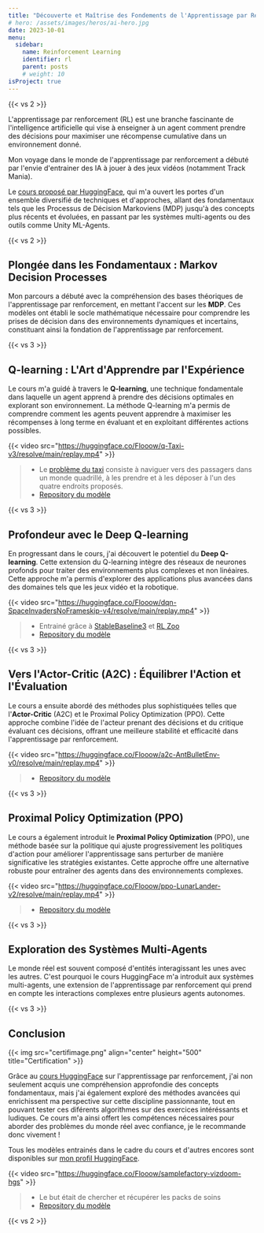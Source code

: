 ```yaml
---
title: "Découverte et Maîtrise des Fondements de l'Apprentissage par Renforcement"
# hero: /assets/images/heros/ai-hero.jpg
date: 2023-10-01
menu:
  sidebar:
    name: Reinforcement Learning
    identifier: rl
    parent: posts
    # weight: 10
isProject: true
---
```

{{< vs 2 >}}

L'apprentissage par renforcement (RL) est une branche fascinante de l'intelligence artificielle qui vise à enseigner à un agent comment prendre des décisions pour maximiser une récompense cumulative dans un environnement donné.   

Mon voyage dans le monde de l'apprentissage par renforcement a débuté par l'envie d'entrainer des IA à jouer à des jeux vidéos (notamment Track Mania). 

Le [cours proposé par HuggingFace](https://huggingface.co/learn/deep-rl-course/unit0/introduction), qui m'a ouvert les portes d'un ensemble diversifié de techniques et d'approches, allant des fondamentaux tels que les Processus de Décision Markoviens (MDP) jusqu'à des concepts plus récents et évoluées, en passant par les systèmes multi-agents ou des outils comme Unity ML-Agents.

{{< vs 2 >}}

## Plongée dans les Fondamentaux : Markov Decision Processes
Mon parcours a débuté avec la compréhension des bases théoriques de l'apprentissage par renforcement, en mettant l'accent sur les **MDP**. Ces modèles ont établi le socle mathématique nécessaire pour comprendre les prises de décision dans des environnements dynamiques et incertains, constituant ainsi la fondation de l'apprentissage par renforcement.

{{< vs 3 >}}

## Q-learning : L'Art d'Apprendre par l'Expérience
Le cours m'a guidé à travers le **Q-learning**, une technique fondamentale dans laquelle un agent apprend à prendre des décisions optimales en explorant son environnement. La méthode Q-learning m'a permis de comprendre comment les agents peuvent apprendre à maximiser les récompenses à long terme en évaluant et en exploitant différentes actions possibles.

{{< video src="https://huggingface.co/Flooow/q-Taxi-v3/resolve/main/replay.mp4" >}}
> - Le [problème du taxi](https://gymnasium.farama.org/environments/toy_text/taxi/ "Doc Gymnasium - Taxi") consiste à naviguer vers des passagers dans un monde quadrillé, à les prendre et à les déposer à l'un des quatre endroits proposés.
> - [Repository du modèle](https://huggingface.co/Flooow/q-Taxi-v3)

{{< vs 3 >}}

## Profondeur avec le Deep Q-learning
En progressant dans le cours, j'ai découvert le potentiel du **Deep Q-learning**. Cette extension du Q-learning intègre des réseaux de neurones profonds pour traiter des environnements plus complexes et non linéaires. Cette approche m'a permis d'explorer des applications plus avancées dans des domaines tels que les jeux vidéo et la robotique.

{{< video src="https://huggingface.co/Flooow/dqn-SpaceInvadersNoFrameskip-v4/resolve/main/replay.mp4" >}}
> - Entrainé grâce à [StableBaseline3](https://github.com/DLR-RM/stable-baselines3) et [RL Zoo](https://github.com/DLR-RM/rl-baselines3-zoo)
> - [Repository du modèle](https://huggingface.co/Flooow/dqn-SpaceInvadersNoFrameskip-v4)

{{< vs 3 >}}

## Vers l'Actor-Critic (A2C) : Équilibrer l'Action et l'Évaluation
Le cours a ensuite abordé des méthodes plus sophistiquées telles que l'**Actor-Critic** (A2C) et le Proximal Policy Optimization (PPO). Cette approche combine l'idée de l'acteur prenant des décisions et du critique évaluant ces décisions, offrant une meilleure stabilité et efficacité dans l'apprentissage par renforcement.

{{< video src="https://huggingface.co/Flooow/a2c-AntBulletEnv-v0/resolve/main/replay.mp4" >}}
> - [Repository du modèle](https://huggingface.co/Flooow/a2c-AntBulletEnv-v0)

{{< vs 3 >}}

## Proximal Policy Optimization (PPO)
Le cours a également introduit le **Proximal Policy Optimization** (PPO), une méthode basée sur la politique qui ajuste progressivement les politiques d'action pour améliorer l'apprentissage sans perturber de manière significative les stratégies existantes. Cette approche offre une alternative robuste pour entraîner des agents dans des environnements complexes.

{{< video src="https://huggingface.co/Flooow/ppo-LunarLander-v2/resolve/main/replay.mp4" >}}
> - [Repository du modèle](https://huggingface.co/Flooow/ppo-LunarLander-v2)


{{< vs 3 >}}


## Exploration des Systèmes Multi-Agents
Le monde réel est souvent composé d'entités interagissant les unes avec les autres. C'est pourquoi le cours HuggingFace m'a introduit aux systèmes multi-agents, une extension de l'apprentissage par renforcement qui prend en compte les interactions complexes entre plusieurs agents autonomes.

{{< vs 3 >}}

## Conclusion

{{< img src="certifimage.png" align="center" height="500" title="Certification" >}}

Grâce au [cours HuggingFace](https://huggingface.co/learn/deep-rl-course/unit0/introduction) sur l'apprentissage par renforcement, j'ai non seulement acquis une compréhension approfondie des concepts fondamentaux, mais j'ai également exploré des méthodes avancées qui enrichissent ma perspective sur cette discipline passionnante, tout en pouvant tester ces diférents algorithmes sur des exercices intéréssants et ludiques. Ce cours m'a ainsi offert les compétences nécessaires pour aborder des problèmes du monde réel avec confiance, je le recommande donc vivement !

Tous les modèles entrainés dans le cadre du cours et d'autres encores sont disponibles sur [mon profil HuggingFace](https://huggingface.co/Flooow).


<!-- video doom -->

{{< video src="https://huggingface.co/Flooow/samplefactory-vizdoom-hgs" >}}
> - Le but était de chercher et récupérer les packs de soins
> - [Repository du modèle](https://huggingface.co/Flooow/samplefactory-vizdoom-hgs)

{{< vs 2 >}}

